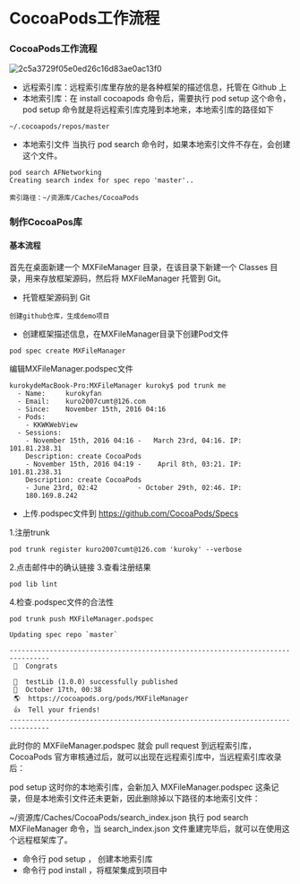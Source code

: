 # CocoaPods工作流程

### CocoaPods工作流程
![2c5a3729f05e0ed26c16d83ae0ac13f0](media/14792883587567/2c5a3729f05e0ed26c16d83ae0ac13f0.png)

- 远程索引库：远程索引库里存放的是各种框架的描述信息，托管在 Github 上
- 本地索引库：在 install cocoapods 命令后，需要执行 pod setup 这个命令，pod setup 命令就是将远程索引库克隆到本地来，本地索引库的路径如下

```
~/.cocoapods/repos/master
```

- 本地索引文件 当执行 pod search 命令时，如果本地索引文件不存在，会创建这个文件。

```
pod search AFNetworking
Creating search index for spec repo 'master'..

索引路径：~/资源库/Caches/CocoaPods
```

### 制作CocoaPos库
#### 基本流程
首先在桌面新建一个 MXFileManager 目录，在该目录下新建一个 Classes 目录，用来存放框架源码，然后将 MXFileManager 托管到 Git。

- 托管框架源码到 Git

```
创建github仓库，生成demo项目
```
- 创建框架描述信息，在MXFileManager目录下创建Pod文件

```
pod spec create MXFileManager
```

编辑MXFileManager.podspec文件

```
kurokydeMacBook-Pro:MXFileManager kuroky$ pod trunk me
  - Name:     kurokyfan
  - Email:    kuro2007cumt@126.com
  - Since:    November 15th, 2016 04:16
  - Pods:
    - KKWKWebView
  - Sessions:
    - November 15th, 2016 04:16 -   March 23rd, 04:16. IP: 101.81.238.31
    Description: create CocoaPods
    - November 15th, 2016 04:19 -    April 8th, 03:21. IP: 101.81.238.31
    Description: create CocoaPods
    - June 23rd, 02:42          - October 29th, 02:46. IP:
    180.169.8.242
```
- 上传.podspec文件到 https://github.com/CocoaPods/Specs

1.注册trunk

```
pod trunk register kuro2007cumt@126.com 'kuroky' --verbose
```
2.点击邮件中的确认链接
3.查看注册结果

```
pod lib lint
```
4.检查.podspec文件的合法性

```
pod trunk push MXFileManager.podspec
```

```
Updating spec repo `master`

--------------------------------------------------------------------------------
 🎉  Congrats

 🚀  testLib (1.0.0) successfully published
 📅  October 17th, 00:38
 🌎  https://cocoapods.org/pods/MXFileManager
 👍  Tell your friends!
--------------------------------------------------------------------------------
```

此时你的 MXFileManager.podspec 就会 pull request 到远程索引库，CocoaPods 官方审核通过后，就可以出现在远程索引库中，当远程索引库收录后：

pod setup
这时你的本地索引库，会新加入 MXFileManager.podspec 这条记录，但是本地索引文件还未更新，因此删除掉以下路径的本地索引文件：

~/资源库/Caches/CocoaPods/search_index.json
执行 pod search MXFileManager 命令，当 search_index.json 文件重建完毕后，就可以在使用这个远程框架库了。

- 命令行 pod setup ， 创建本地索引库
- 命令行 pod install ，将框架集成到项目中


